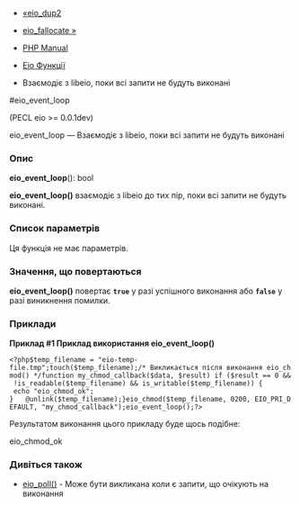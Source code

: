 - [«eio_dup2](function.eio-dup2.md)
- [eio_fallocate »](function.eio-fallocate.md)

- [PHP Manual](index.md)
- [Eio Функції](ref.eio.md)
- Взаємодіє з libeio, поки всі запити не будуть
виконані

#eio_event_loop

(PECL eio \>= 0.0.1dev)

eio_event_loop — Взаємодіє з libeio, поки всі запити
не будуть виконані

### Опис

**eio_event_loop**(): bool

**eio_event_loop()** взаємодіє з libeio до тих пір, поки всі
запити не будуть виконані.

### Список параметрів

Ця функція не має параметрів.

### Значення, що повертаються

**eio_event_loop()** повертає **`true`** у разі успішного виконання
або **`false`** у разі виникнення помилки.

### Приклади

**Приклад #1 Приклад використання **eio_event_loop()****

`<?php$temp_filename = "eio-temp-file.tmp";touch($temp_filename);/* Викликається після виконання eio_chmod() */function my_chmod_callback($data, $result) if ($result == 0 && !is_readable($temp_filename) && is_writable($temp_filename)) {        echo "eio_chmod_ok"; }   @unlink($temp_filename);}eio_chmod($temp_filename, 0200, EIO_PRI_DEFAULT, "my_chmod_callback");eio_event_loop();?> `

Результатом виконання цього прикладу буде щось подібне:

eio_chmod_ok

### Дивіться також

- [eio_poll()](function.eio-poll.md) - Може бути викликана коли
є запити, що очікують на виконання
